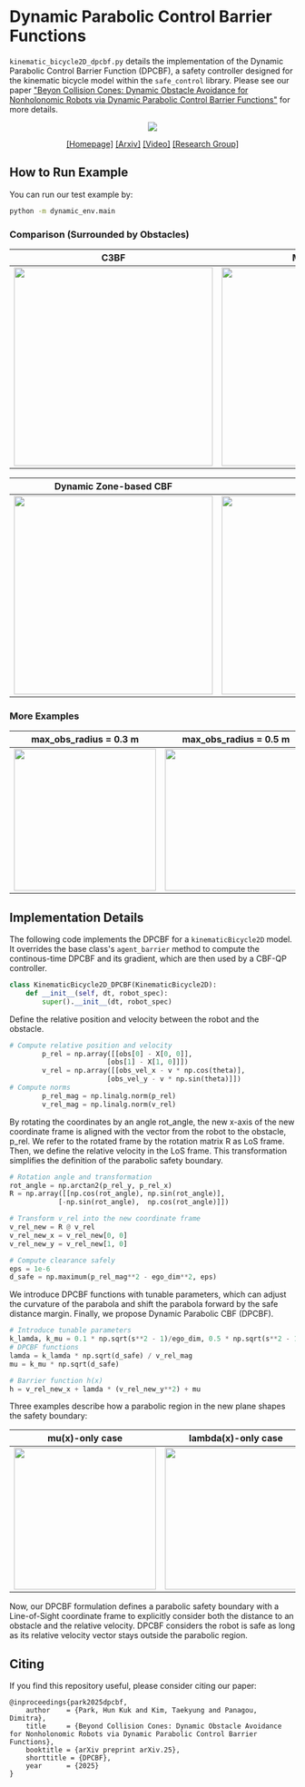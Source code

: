 # Dynamic Parabolic Control Barrier Functions

`kinematic_bicycle2D_dpcbf.py` details the implementation of the Dynamic Parabolic Control Barrier Function (DPCBF), a safety controller designed for the kinematic bicycle model within the `safe_control` library. Please see our paper ["Beyon Collision Cones: Dynamic Obstacle Avoidance for Nonholonomic Robots via Dynamic Parabolic Control Barrier Functions"]() for more details.

<div align="center">
<img src="https://github.com/user-attachments/assets/0f6c1b74-7f00-4340-a2a8-16da081e68bf" >
<div align="center">

[[Homepage]](https://www.taekyung.me/dpcbf)
[[Arxiv]](https://arxiv.org/abs/)
[[Video]](https://youtu.be/57qgoe7YJao)
[[Research Group]](https://dasc-lab.github.io/)

</div>
</div>

## How to Run Example
You can run our test example by:
```bash
python -m dynamic_env.main
```

### Comparison (Surrounded by Obstacles)
|      C3BF            |      MA-CBF-VO            |
| :-------------------------------: | :-------------------------------: |
|  <img src="https://github.com/user-attachments/assets/d5b8c868-1113-41b5-8e2d-c40b2551160a"  height="350px"> |  <img src="https://github.com/user-attachments/assets/3d2388df-e04b-4886-8e68-3f47377b62cc"  height="350px"> |

|      Dynamic Zone-based CBF            |      DPCBF            |
| :-------------------------------: | :-------------------------------: |
|  <img src="https://github.com/user-attachments/assets/430a9a41-068f-4763-ad70-2fcfe26f3a44"  height="350px"> |  <img src="https://github.com/user-attachments/assets/3eac2226-6b01-4ded-9448-55124637fe69"  height="350px"> |


### More Examples

|     max_obs_radius = 0.3 m              |              max_obs_radius = 0.5 m        |              max_obs_radius = 0.7 m        |
| :------------------------------------------------------------------------------------------------------------------------: | :----------------------------------------------------------------------------------------------------------------------------: | :----------------------------------------------------------------------------------------------------------------------------: |
|  <img src="https://github.com/user-attachments/assets/c0e20a14-f8b6-41ab-ac90-85df3ab8775b"  height="250px"> | <img src="https://github.com/user-attachments/assets/63bc2053-2cd6-4473-8718-302bc137670a"  height="250px"> | <img src="https://github.com/user-attachments/assets/1506e504-d6e3-4cfa-a7ba-ef7b9138cdbb"  height="250px"> |


## Implementation Details

The following code implements the DPCBF for a `kinematicBicycle2D` model. It overrides the base class's `agent_barrier` method to compute the continous-time DPCBF and its gradient, which are then used by a CBF-QP controller.
```python
class KinematicBicycle2D_DPCBF(KinematicBicycle2D):
    def __init__(self, dt, robot_spec):
        super().__init__(dt, robot_spec)

```

Define the relative position and velocity between the robot and the obstacle.
```python
# Compute relative position and velocity
        p_rel = np.array([[obs[0] - X[0, 0]], 
                        [obs[1] - X[1, 0]]])
        v_rel = np.array([[obs_vel_x - v * np.cos(theta)], 
                        [obs_vel_y - v * np.sin(theta)]])
# Compute norms
        p_rel_mag = np.linalg.norm(p_rel)
        v_rel_mag = np.linalg.norm(v_rel)
```

By rotating the coordinates by an angle rot_angle, the new x-axis of the new coordinate frame is aligned with the vector from the robot to the obstacle, p_rel. We refer to the rotated frame by the rotation matrix R as LoS frame. Then, we define the relative velocity in the LoS frame. This transformation simplifies the definition of the parabolic safety boundary.
```python
# Rotation angle and transformation
rot_angle = np.arctan2(p_rel_y, p_rel_x)
R = np.array([[np.cos(rot_angle), np.sin(rot_angle)],
            [-np.sin(rot_angle),  np.cos(rot_angle)]])

# Transform v_rel into the new coordinate frame
v_rel_new = R @ v_rel
v_rel_new_x = v_rel_new[0, 0]
v_rel_new_y = v_rel_new[1, 0]
```

```python
# Compute clearance safely
eps = 1e-6
d_safe = np.maximum(p_rel_mag**2 - ego_dim**2, eps)
```

We introduce DPCBF functions with tunable parameters, which can adjust the curvature of the parabola and shift the parabola forward by the safe distance margin. Finally, we propose Dynamic Parabolic CBF (DPCBF).
```python
# Introduce tunable parameters
k_lamda, k_mu = 0.1 * np.sqrt(s**2 - 1)/ego_dim, 0.5 * np.sqrt(s**2 - 1)/ego_dim
# DPCBF functions
lamda = k_lamda * np.sqrt(d_safe) / v_rel_mag
mu = k_mu * np.sqrt(d_safe)

# Barrier function h(x)
h = v_rel_new_x + lamda * (v_rel_new_y**2) + mu
```

Three examples describe how a parabolic region in the new plane shapes the safety boundary:

|     mu(x)-only case              |              lambda(x)-only case        |              DPCBF        |
| :------------------------------------------------------------------------------------------------------------------------: | :----------------------------------------------------------------------------------------------------------------------------: | :----------------------------------------------------------------------------------------------------------------------------: |
|  <img src="https://github.com/user-attachments/assets/a3571760-b8f3-48cc-91cd-895e1252c0f7"  height="250px"> | <img src="https://github.com/user-attachments/assets/5114daea-75f0-4ea1-a575-e37837d8d19d"  height="250px"> | <img src="https://github.com/user-attachments/assets/e7898647-94bb-4dea-ac25-17e9004b68e3"  height="250px"> |

Now, our DPCBF formulation defines a parabolic safety boundary with a Line-of-Sight coordinate frame to explicitly consider both the distance to an obstacle and the relative velocity. DPCBF considers the robot is safe as long as its relative velocity vector stays outside the parabolic region.

## Citing

If you find this repository useful, please consider citing our paper:

```
@inproceedings{park2025dpcbf, 
    author    = {Park, Hun Kuk and Kim, Taekyung and Panagou, Dimitra},
    title     = {Beyond Collision Cones: Dynamic Obstacle Avoidance for Nonholonomic Robots via Dynamic Parabolic Control Barrier Functions}, 
    booktitle = {arXiv preprint arXiv.25},
    shorttitle = {DPCBF},
    year      = {2025}
}
```